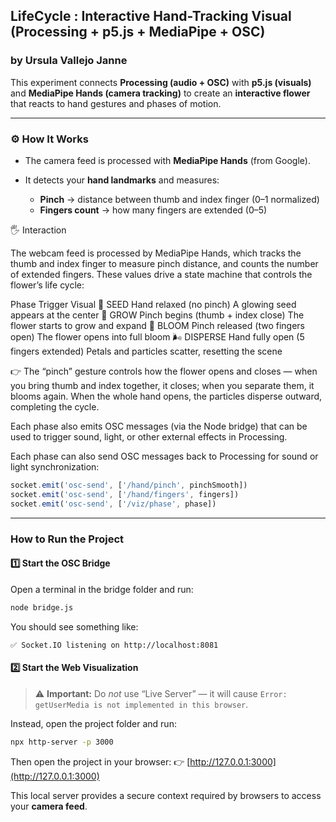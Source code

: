 ## LifeCycle : Interactive Hand-Tracking Visual (Processing + p5.js + MediaPipe + OSC)

### by Ursula Vallejo Janne

This experiment connects **Processing (audio + OSC)** with **p5.js (visuals)** and **MediaPipe Hands (camera tracking)** to create an **interactive flower** that reacts to hand gestures and phases of motion.

---

### ⚙️ How It Works

- The camera feed is processed with **MediaPipe Hands** (from Google).
- It detects your **hand landmarks** and measures:

  - **Pinch** → distance between thumb and index finger (0–1 normalized)
  - **Fingers count** → how many fingers are extended (0–5)

🖐️ Interaction

The webcam feed is processed by MediaPipe Hands, which tracks the thumb and index finger to measure pinch distance, and counts the number of extended fingers.
These values drive a state machine that controls the flower’s life cycle:

Phase Trigger Visual
🌱 SEED Hand relaxed (no pinch) A glowing seed appears at the center
🌿 GROW Pinch begins (thumb + index close) The flower starts to grow and expand
🌸 BLOOM Pinch released (two fingers open) The flower opens into full bloom
🌬️ DISPERSE Hand fully open (5 fingers extended) Petals and particles scatter, resetting the scene

👉 The “pinch” gesture controls how the flower opens and closes — when you bring thumb and index together, it closes; when you separate them, it blooms again.
When the whole hand opens, the particles disperse outward, completing the cycle.

Each phase also emits OSC messages (via the Node bridge) that can be used to trigger sound, light, or other external effects in Processing.

Each phase can also send OSC messages back to Processing for sound or light synchronization:

```js
socket.emit('osc-send', ['/hand/pinch', pinchSmooth])
socket.emit('osc-send', ['/hand/fingers', fingers])
socket.emit('osc-send', ['/viz/phase', phase])
```

---

### How to Run the Project

#### 1️⃣ Start the OSC Bridge

Open a terminal in the bridge folder and run:

```bash
node bridge.js
```

You should see something like:

```
✅ Socket.IO listening on http://localhost:8081
```

#### 2️⃣ Start the Web Visualization

> ⚠️ **Important:** Do _not_ use “Live Server” — it will cause
> `Error: getUserMedia is not implemented in this browser`.

Instead, open the project folder and run:

```bash
npx http-server -p 3000
```

Then open the project in your browser:
👉 [http://127.0.0.1:3000](http://127.0.0.1:3000)

This local server provides a secure context required by browsers to access your **camera feed**.
